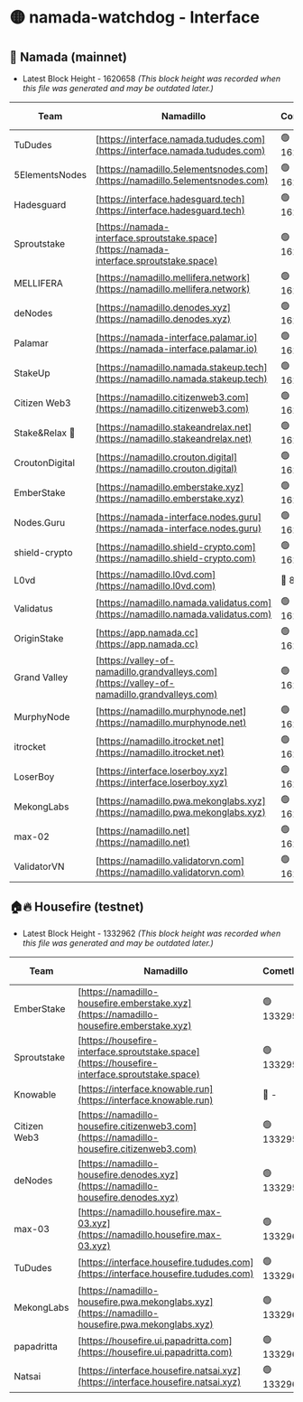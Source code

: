 # 🟡 namada-watchdog - Interface

## 🚀 Namada (mainnet)
- Latest Block Height - 1620658 *(This block height was recorded when this file was generated and may be outdated later.)*

| Team | Namadillo | CometBFT | Indexer | MASP Indexer |
|-|-|-|-|-|
| TuDudes | [https://interface.namada.tududes.com](https://interface.namada.tududes.com) | 🟢 1620639 | 🟢 1620639 | 🟢 1620638 |
| 5ElementsNodes | [https://namadillo.5elementsnodes.com](https://namadillo.5elementsnodes.com) | 🟢 1620639 | 🟢 1620639 | 🟢 1620639 |
| Hadesguard | [https://interface.hadesguard.tech](https://interface.hadesguard.tech) | 🟢 1620640 | 🟢 1620640 | 🟢 1620640 |
| Sproutstake | [https://namada-interface.sproutstake.space](https://namada-interface.sproutstake.space) | 🟢 1620641 | 🟢 1620641 | 🟢 1620641 |
| MELLIFERA | [https://namadillo.mellifera.network](https://namadillo.mellifera.network) | 🟢 1620642 | 🟢 1620642 | 🟢 1620642 |
| deNodes | [https://namadillo.denodes.xyz](https://namadillo.denodes.xyz) | 🟢 1620643 | 🟢 1620643 | 🟢 1620643 |
| Palamar | [https://namada-interface.palamar.io](https://namada-interface.palamar.io) | 🟢 1620644 | 🟢 1620644 | 🟢 1620644 |
| StakeUp | [https://namadillo.namada.stakeup.tech](https://namadillo.namada.stakeup.tech) | 🟢 1620645 | 🟢 1620645 | 🟢 1620644 |
| Citizen Web3 | [https://namadillo.citizenweb3.com](https://namadillo.citizenweb3.com) | 🟢 1620645 | 🔴 1594453 | 🟢 1620646 |
| Stake&Relax 🦥 | [https://namadillo.stakeandrelax.net](https://namadillo.stakeandrelax.net) | 🟢 1620646 | 🟢 1620646 | 🟢 1620646 |
| CroutonDigital | [https://namadillo.crouton.digital](https://namadillo.crouton.digital) | 🟢 1620648 | 🔴 1338918 | 🟢 1620648 |
| EmberStake | [https://namadillo.emberstake.xyz](https://namadillo.emberstake.xyz) | 🟢 1620648 | 🟢 1620648 | 🟢 1620648 |
| Nodes.Guru | [https://namada-interface.nodes.guru](https://namada-interface.nodes.guru) | 🟢 1620650 | 🟢 1620650 | 🟢 1620650 |
| shield-crypto | [https://namadillo.shield-crypto.com](https://namadillo.shield-crypto.com) | 🟢 1620651 | 🟢 1620651 | 🟢 1620651 |
| L0vd | [https://namadillo.l0vd.com](https://namadillo.l0vd.com) | 🔴 894059 | 🔴 1328929 | 🔴 894059 |
| Validatus | [https://namadillo.namada.validatus.com](https://namadillo.namada.validatus.com) | 🟢 1620653 | 🔴 1338199 | 🟢 1620653 |
| OriginStake | [https://app.namada.cc](https://app.namada.cc) | 🟢 1620654 | 🟢 1620653 | 🟢 1620653 |
| Grand Valley | [https://valley-of-namadillo.grandvalleys.com](https://valley-of-namadillo.grandvalleys.com) | 🟢 1620654 | 🟢 1620654 | 🟢 1620654 |
| MurphyNode | [https://namadillo.murphynode.net](https://namadillo.murphynode.net) | 🟢 1620654 | 🟢 1620654 | 🔴 - |
| itrocket | [https://namadillo.itrocket.net](https://namadillo.itrocket.net) | 🟢 1620655 | 🟢 1620655 | 🟢 1620655 |
| LoserBoy | [https://interface.loserboy.xyz](https://interface.loserboy.xyz) | 🟢 1620656 | 🟢 1620656 | 🔴 - |
| MekongLabs | [https://namadillo.pwa.mekonglabs.xyz](https://namadillo.pwa.mekonglabs.xyz) | 🟢 1620657 | 🟢 1620656 | 🟢 1620656 |
| max-02 | [https://namadillo.net](https://namadillo.net) | 🟢 1620657 | 🟢 1620657 | 🟢 1620657 |
| ValidatorVN | [https://namadillo.validatorvn.com](https://namadillo.validatorvn.com) | 🟢 1620658 | 🟢 1620658 | 🟢 1620657 |

## 🏠🔥 Housefire (testnet)
- Latest Block Height - 1332962 *(This block height was recorded when this file was generated and may be outdated later.)*

| Team | Namadillo | CometBFT | Indexer | MASP Indexer |
|-|-|-|-|-|
| EmberStake | [https://namadillo-housefire.emberstake.xyz](https://namadillo-housefire.emberstake.xyz) | 🟢 1332955 | 🟢 1332955 | 🔴 1083022 |
| Sproutstake | [https://housefire-interface.sproutstake.space](https://housefire-interface.sproutstake.space) | 🟢 1332956 | 🟢 1332956 | 🟢 1332956 |
| Knowable | [https://interface.knowable.run](https://interface.knowable.run) | 🔴 - | 🔴 - | 🔴 - |
| Citizen Web3 | [https://namadillo-housefire.citizenweb3.com](https://namadillo-housefire.citizenweb3.com) | 🟢 1332957 | 🔴 1162824 | 🔴 - |
| deNodes | [https://namadillo-housefire.denodes.xyz](https://namadillo-housefire.denodes.xyz) | 🟢 1332959 | 🟢 1332959 | 🟢 1332959 |
| max-03 | [https://namadillo.housefire.max-03.xyz](https://namadillo.housefire.max-03.xyz) | 🟢 1332960 | 🟢 1332960 | 🟢 1332960 |
| TuDudes | [https://interface.housefire.tududes.com](https://interface.housefire.tududes.com) | 🟢 1332961 | 🟢 1332961 | 🟢 1332961 |
| MekongLabs | [https://namadillo-housefire.pwa.mekonglabs.xyz](https://namadillo-housefire.pwa.mekonglabs.xyz) | 🟢 1332961 | 🟢 1332961 | 🔴 1083022 |
| papadritta | [https://housefire.ui.papadritta.com](https://housefire.ui.papadritta.com) | 🟢 1332962 | 🟢 1332962 | 🟢 1332962 |
| Natsai | [https://interface.housefire.natsai.xyz](https://interface.housefire.natsai.xyz) | 🟢 1332962 | 🟢 1332962 | 🟢 1332962 |


